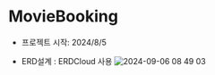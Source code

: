 # MovieBooking
- 프로젝트 시작: 2024/8/5

- ERD설계 : ERDCloud 사용
![2024-09-06 08 49 03](https://github.com/user-attachments/assets/82043cba-3561-460e-aeb7-0064958ed53a)
